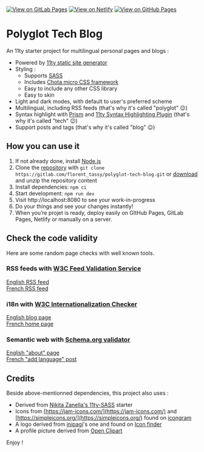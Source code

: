 [![View on GitLab Pages](https://img.shields.io/static/v1?label=View+on+GitLab+Pages&message=florent_tassy.gitlab.io/polyglot-tech-blog&color=informational&style=flat-square)](https://florent_tassy.gitlab.io/polyglot-tech-blog) [![View on Netlify](https://img.shields.io/static/v1?label=View+on+Netlify&message=https://polyglot-tech-blog.netlify.app&color=informational&style=flat-square)](https://polyglot-tech-blog.netlify.app) [![View on GitHub Pages](https://img.shields.io/static/v1?label=View+on+GitHub+Pages&message=https://ftassy.github.io/Polyglot-Tech-Blog&color=informational&style=flat-square)](https://ftassy.github.io/Polyglot-Tech-Blog)

# Polyglot Tech Blog

An 11ty starter project for multilingual personal pages and blogs :
* Powered by [11ty static site generator](https://www.11ty.dev/)
* Styling :
    * Supports [SASS](https://sass-lang.com)
    * Includes [Chota micro CSS framework](https://jenil.github.io/chota)
    * Easy to include any other CSS library
    * Easy to skin
* Light and dark modes, with default to user's preferred scheme
* Multilingual, including RSS feeds (that's why it's called "polyglot" 😉)
* Syntax highlight with [Prism](https://prismjs.com/) and [11ty Syntax Highlighting Plugin](https://www.11ty.dev/docs/plugins/syntaxhighlight/) (that's why it's called "tech" 😉)
* Support posts and tags (that's why it's called "blog" 😉)

## How you can use it
1. If not already done, install [Node.js](https://nodejs.org/en/download)
1. Clone the [repository](https://gitlab.com/florent_tassy/polyglot-tech-blog) with `git clone https://gitlab.com/florent_tassy/polyglot-tech-blog.git` or [download](https://gitlab.com/florent_tassy/polyglot-tech-blog/-/archive/main/polyglot-tech-blog-main.zip) and unzip the repository content
2. Install dependencies: `npm ci`
3. Start development: `npm run dev`
4. Visit http://localhost:8080 to see your work-in-progress
5. Do your things and see your changes instantly!
6. When you’re projet is ready, deploy easily on GItHub Pages, GitLab Pages, Netlify or manually on a server.

## Check the code validity

Here are some random page checks with well known tools.  

### RSS feeds with [W3C Feed Validation Service](https://validator.w3.org/feed/)  
[English RSS feed](https://validator.w3.org/feed/check.cgi?url=https%3A%2F%2Fpolyglot-tech-blog.netlify.app%2Fen%2Ffeed.xml)  
[French RSS feed](https://validator.w3.org/feed/check.cgi?url=https%3A%2F%2Fpolyglot-tech-blog.netlify.app%2Ffr%2Ffeed.xml)  

### i18n with [W3C Internationalization Checker](https://validator.w3.org/i18n-checker/)  
[English blog page](https://validator.w3.org/i18n-checker/check?uri=https%3A%2F%2Fpolyglot-tech-blog.netlify.app%2Fen%2Fblog%2F#validate-by-uri+)  
[French home page](https://validator.w3.org/i18n-checker/check?uri=https%3A%2F%2Fpolyglot-tech-blog.netlify.app%2Ffr%2F#validate-by-uri+)  

### Semantic web with [Schema.org validator](https://validator.schema.org)  
[English "about" page](https://validator.schema.org/#url=https%3A%2F%2Fpolyglot-tech-blog.netlify.app%2Fen%2Fabout%2F)  
[French "add language" post](https://validator.schema.org/#url=https%3A%2F%2Fpolyglot-tech-blog.netlify.app%2Ffr%2Fblog%2Fadd-language%2F)  

## Credits

Beside above-mentionned dependencies, this project also uses :
* Derived from [Nikita Zanella's 11ty-SASS](https://github.com/NikitaZanella/11ty-SASS) starter
* Icons from [https://jam-icons.com/](https://jam-icons.com/) and [https://simpleicons.org/](https://simpleicons.org/) found on [icongram](https://icongr.am/)
* A logo derived from [inipagi](http://inipagi.com/)'s one and found on [Icon finder](https://www.iconfinder.com/icons/2620514/employee_job_laptop_seeker_unemployee_work_icon)
* A profile picture derived from [Open Clipart](https://openclipart.org/detail/236739/friendly-kitten-icon)


Enjoy !
